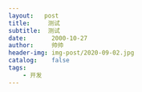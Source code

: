 ```yaml
---  
layout:   post
title:     测试
subtitle:  测试
date:       2000-10-27
author:     帅帅
header-img: img-post/2020-09-02.jpg
catalog:    false
tags:       
    - 开发
---  
```



<!--
<html>
<body>

<iframe frameborder="no" border="0" marginwidth="0" marginheight="0" width=330 height=86 src="//music.163.com/outchain/player?type=2&id=417859631&auto=1&height=66"></iframe>
<hr>

<iframe frameborder="no" border="0" marginwidth="0" marginheight="0" width=330 height=86 src="//music.163.com/outchain/player?type=2&id=1400229953&auto=1&height=66"></iframe>
<hr>


</body>
</html>

<html>
<body>

<table border="1">
  <tr>
    <th>Month</th>
    <th>Savings</th>
    <th><img scr="https://bdn.135editor.com/files/users/908/9086708/202008/0HCbLQTOB_PHIN.png" ></th>
  </tr>
  <tr>
    <td>January</td>
    <td>$100</td>
  </tr>
  
</table>
# 定位1
<a href="#1">第一段</a>
<a href="#2">第二段</a>
<a href="#3">第三段</a>
<a name="1">第一段</a>
<a name="2">第二段</a>
<a name="3">第三段</a>
#定位2
<span id="jump">跳转到的地方</span>
[点击跳转](#jump)
[MarkDown页面内跳转测试](#jump)
<span id="jump">MarkDown页面内跳转测试</span>
# 标题

----
## 目录
1. [目录1](#jump1)
2. [目录2](#jump2)

---
### <span id="jump1">1. 目录1</span>
---
### <span id="jump2">2. 目录2</span>



<iframe frameborder="no" border="0" marginwidth="0" marginheight="0" width=330 height=450 src="//music.163.com/outchain/player?type=0&id=473443097&auto=1&height=430"></iframe>

<iframe frameborder="no" border="0" marginwidth="0" marginheight="0" width=330 height=86 src="//music.163.com/outchain/player?type=2&id=417859631&auto=1&height=66"></iframe>
- [x] Markdown  
- [ ] JavaScript 


[4.在页面内跳转](#jump)
<span id="jump">**4.在页面内跳转**</span>
</body>
</html>
-->


